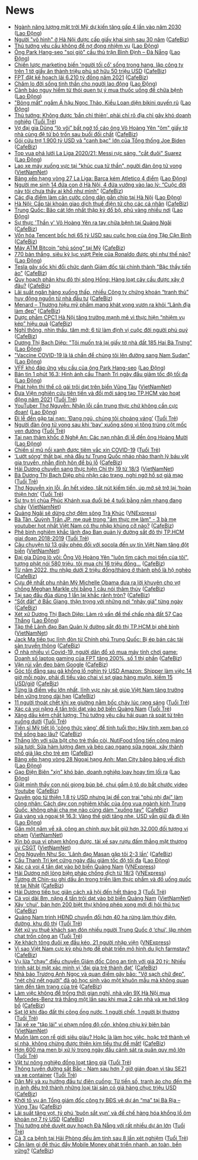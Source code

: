 # News

- [Ngành năng lượng mặt trời Mỹ dự kiến tăng gấp 4 lần vào năm 2030](https://laodong.vn/the-gioi/nganh-nang-luong-mat-troi-my-du-kien-tang-gap-4-lan-vao-nam-2030-889624.ldo) ([Lao Động](https://laodong.vn))
- [Người "vô hình" ở Hà Nội được cấp giấy khai sinh sau 30 năm](https://cafebiz.vn/nguoi-vo-hinh-o-ha-noi-duoc-cap-giay-khai-sinh-sau-30-nam-2021031614394421.chn) ([CafeBiz](https://cafebiz.vn))
- [Thủ tướng yêu cầu không để nợ đọng nhiệm vụ](https://laodong.vn/thoi-su/thu-tuong-yeu-cau-khong-de-no-dong-nhiem-vu-889667.ldo) ([Lao Động](https://laodong.vn))
- [Ông Park Hang-seo &quot;soi giò&quot; cầu thủ trận Bình Định – Đà Nẵng](https://laodong.vn/bong-da/ong-park-hang-seo-soi-gio-cau-thu-tran-binh-dinh--da-nang-889655.ldo) ([Lao Động](https://laodong.vn))
- [Chiến lược marketing biến 'người tối cổ' sống trong hang, lập công ty trên 1 tờ giấy ăn thành triệu phú sở hữu 50 triệu USD](https://cafebiz.vn/chien-luoc-marketing-bien-nguoi-toi-co-song-trong-hang-lap-cong-ty-tren-1-to-giay-an-thanh-trieu-phu-so-huu-50-trieu-usd-20210316112717229.chn) ([CafeBiz](https://cafebiz.vn))
- [FPT đặt kế hoạch lãi 6.210 tỷ đồng năm 2021](https://cafebiz.vn/fpt-dat-ke-hoach-lai-6210-ty-dong-nam-2021-20210316143515091.chn) ([CafeBiz](https://cafebiz.vn))
- [Chăm lo đời sống tinh thần cho người lao động](https://laodong.vn/cong-doan/cham-lo-doi-song-tinh-than-cho-nguoi-lao-dong-889637.ldo) ([Lao Động](https://laodong.vn))
- [Cảnh báo nguy hiểm từ thói quen tự ý mua thuốc uống để chữa bệnh](https://laodong.vn/suc-khoe/canh-bao-nguy-hiem-tu-thoi-quen-tu-y-mua-thuoc-uong-de-chua-benh-889439.ldo) ([Lao Động](https://laodong.vn))
- [&quot;Bỏng mắt&quot; ngắm Á hậu Ngọc Thảo, Kiều Loan diện bikini quyến rũ](https://laodong.vn/photo/bong-mat-ngam-a-hau-ngoc-thao-kieu-loan-dien-bikini-quyen-ru-889623.ldo) ([Lao Động](https://laodong.vn))
- [Thủ tướng: Không được ‘bắn chỉ thiên’, phải chỉ rõ địa chỉ gây khó doanh nghiệp](https://tuoitre.vn/thu-tuong-khong-duoc-ban-chi-thien-phai-chi-ro-dia-chi-gay-kho-doanh-nghiep-20210316124435087.htm) ([Tuổi Trẻ](https://tuoitre.vn))
- [Vợ đại gia Dũng “lò vôi” bất ngờ tố cáo ông Võ Hoàng Yên "ôm" giấy tờ nhà cùng đệ tử bỏ trốn sau buổi đối chất](https://cafebiz.vn/vo-dai-gia-dung-lo-voi-bat-ngo-to-cao-ong-vo-hoang-yen-om-giay-to-nha-cung-de-tu-bo-tron-sau-buoi-doi-chat-2021031614273955.chn) ([CafeBiz](https://cafebiz.vn))
- [Gói cứu trợ 1.900 tỷ USD và "canh bạc" lớn của Tổng thống Joe Biden](https://cafebiz.vn/goi-cuu-tro-1900-ty-usd-va-canh-bac-lon-cua-tong-thong-joe-biden-20210316142604608.chn) ([CafeBiz](https://cafebiz.vn))
- [Top vua phá lưới La Liga 2020/21: Messi rực sáng, &quot;cắt đuôi&quot; Suarez](https://laodong.vn/photo/top-vua-pha-luoi-la-liga-202021-messi-ruc-sang-cat-duoi-suarez-889608.ldo) ([Lao Động](https://laodong.vn))
- [Lao xe máy xuống vực tại "khúc cua tử thần", người đàn ông tử vong](http://vietnamnet.vn/vn/thoi-su/an-toan-giao-thong/lao-xe-may-xuong-vuc-tai-khuc-cua-tu-than-nguoi-dan-ong-tu-vong-720005.html) ([VietNamNet](https://vietnamnet.vn))
- [Bảng xếp hạng vòng 27 La Liga: Barca kém Atletico 4 điểm](https://laodong.vn/infographic/bang-xep-hang-vong-27-la-liga-barca-kem-atletico-4-diem-889579.ldo) ([Lao Động](https://laodong.vn))
- [Người mẹ sinh 14 đứa con ở Hà Nội, 4 đứa vướng vào lao lý: “Cuộc đời này tôi chưa thấy ai khổ như mình”](https://cafebiz.vn/nguoi-me-sinh-14-dua-con-o-ha-noi-4-dua-vuong-vao-lao-ly-cuoc-doi-nay-toi-chua-thay-ai-kho-nhu-minh-20210316142402436.chn) ([CafeBiz](https://cafebiz.vn))
- [Các địa điểm làm căn cước công dân gắn chip tại Hà Nội](https://laodong.vn/infographic/cac-dia-diem-lam-can-cuoc-cong-dan-gan-chip-tai-ha-noi-888428.ldo) ([Lao Động](https://laodong.vn))
- [Hà Nội: Cấp tài khoản giao dịch thuế điện tử cho các cá nhân](https://cafebiz.vn/ha-noi-cap-tai-khoan-giao-dich-thue-dien-tu-cho-cac-ca-nhan-20210316142400274.chn) ([CafeBiz](https://cafebiz.vn))
- [Trung Quốc: Bão cát lớn nhất thập kỷ đổ bộ, phủ vàng nhiều nơi](https://laodong.vn/photo/trung-quoc-bao-cat-lon-nhat-thap-ky-do-bo-phu-vang-nhieu-noi-889591.ldo) ([Lao Động](https://laodong.vn))
- [Sự thực 'Thần y' Võ Hoàng Yên ra tay chữa bệnh tại Quảng Ngãi](https://cafebiz.vn/su-thuc-than-y-vo-hoang-yen-ra-tay-chua-benh-tai-quang-ngai-20210316142213694.chn) ([CafeBiz](https://cafebiz.vn))
- [Vốn hóa Tencent bốc hơi 65 tỷ USD sau cuộc họp của ông Tập Cận Bình](https://cafebiz.vn/von-hoa-tencent-boc-hoi-65-ty-usd-sau-cuoc-hop-cua-ong-tap-can-binh-20210316142053463.chn) ([CafeBiz](https://cafebiz.vn))
- [Máy ATM Bitcoin “phủ sóng” tại Mỹ](https://cafebiz.vn/may-atm-bitcoin-phu-song-tai-my-20210316133637331.chn) ([CafeBiz](https://cafebiz.vn))
- [770 bàn thắng, siêu kỷ lục vượt Pele của Ronaldo được ghi như thế nào?](https://laodong.vn/infographic/770-ban-thang-sieu-ky-luc-vuot-pele-cua-ronaldo-duoc-ghi-nhu-the-nao-889320.ldo) ([Lao Động](https://laodong.vn))
- [Tesla gây sốc khi đổi chức danh Giám đốc tài chính thành "Bậc thầy tiền ảo"](https://cafebiz.vn/tesla-gay-soc-khi-doi-chuc-danh-giam-doc-tai-chinh-thanh-bac-thay-tien-ao-20210316134112336.chn) ([CafeBiz](https://cafebiz.vn))
- [Quy hoạch phân khu đô thị sông Hồng: Hàng loạt cây cầu được xây ở đâu?](https://cafebiz.vn/quy-hoach-phan-khu-do-thi-song-hong-hang-loat-cay-cau-duoc-xay-o-dau-20210316133707287.chn) ([CafeBiz](https://cafebiz.vn))
- [Lãi suất ngân hàng xuống thấp, nhiều Công ty chứng khoán “tranh thủ” huy động nguồn từ nhà đầu tư](https://cafebiz.vn/lai-suat-ngan-hang-xuong-thap-nhieu-cong-ty-chung-khoan-tranh-thu-huy-dong-nguon-tu-nha-dau-tu-20210316133132557.chn) ([CafeBiz](https://cafebiz.vn))
- [Menard – Thương hiệu mỹ phẩm mang khát vọng vươn ra khỏi “Lãnh địa làm đẹp”](https://cafebiz.vn/menard-thuong-hieu-my-pham-mang-khat-vong-vuon-ra-khoi-lanh-dia-lam-dep-2021031610521745.chn) ([CafeBiz](https://cafebiz.vn))
- [Dược phẩm CPC1 Hà Nội tăng trưởng mạnh mẽ vì thực hiện “nhiệm vụ kép” hiệu quả](https://cafebiz.vn/duoc-pham-cpc1-ha-noi-tang-truong-manh-me-vi-thuc-hien-nhiem-vu-kep-hieu-qua-20210315164318028.chn) ([CafeBiz](https://cafebiz.vn))
- [Nghĩ thông, nhìn thấu, tâm mở: 6 từ làm định vị cuộc đời người phú quý](https://cafebiz.vn/nghi-thong-nhin-thau-tam-mo-6-tu-lam-dinh-vi-cuoc-doi-nguoi-phu-quy-20210316103014386.chn) ([CafeBiz](https://cafebiz.vn))
- [Dương Thị Bạch Diệp: &quot;Tôi muốn trả lại giấy tờ nhà đất 185 Hai Bà Trưng&quot;](https://laodong.vn/phap-luat/duong-thi-bach-diep-toi-muon-tra-lai-giay-to-nha-dat-185-hai-ba-trung-889633.ldo) ([Lao Động](https://laodong.vn))
- [&quot;Vaccine COVID-19 là lá chắn để chúng tôi lên đường sang Nam Sudan&quot;](https://laodong.vn/y-te/vaccine-covid-19-la-la-chan-de-chung-toi-len-duong-sang-nam-sudan-889610.ldo) ([Lao Động](https://laodong.vn))
- [VFF khó đáp ứng yêu cầu của ông Park Hang-seo](https://laodong.vn/bong-da/vff-kho-dap-ung-yeu-cau-cua-ong-park-hang-seo-889602.ldo) ([Lao Động](https://laodong.vn))
- [Bản tin 1 phút 16.3: Hình ảnh cầu Thanh Trì ngày đầu giảm tốc độ tối đa](https://laodong.vn/video-thoi-su/ban-tin-1-phut-163-hinh-anh-cau-thanh-tri-ngay-dau-giam-toc-do-toi-da-889603.ldo) ([Lao Động](https://laodong.vn))
- [Phát hiện thi thể cô gái trôi dạt trên biển Vũng Tàu](http://vietnamnet.vn/vn/thoi-su/phat-hien-thi-the-co-gai-troi-dat-tren-bien-vung-tau-719991.html) ([VietNamNet](https://vietnamnet.vn))
- [Đưa Viện nghiên cứu tiên tiến và đổi mới sáng tạo TP.HCM vào hoạt động năm 2021](https://tuoitre.vn/dua-vien-nghien-cuu-tien-tien-va-doi-moi-sang-tao-tp-hcm-vao-hoat-dong-nam-2021-20210316114052358.htm) ([Tuổi Trẻ](https://tuoitre.vn))
- [YouTuber Thơ Nguyễn: Nhận lỗi cần trung thực chứ không cần cực đoan!](https://laodong.vn/ban-doc/youtuber-tho-nguyen-nhan-loi-can-trung-thuc-chu-khong-can-cuc-doan-889604.ldo) ([Lao Động](https://laodong.vn))
- [Đi lễ đền gặp tai nạn: ‘Đang ngủ, chúng tôi choáng váng’](https://tuoitre.vn/di-le-den-gap-tai-nan-dang-ngu-chung-toi-choang-vang-20210316111025014.htm) ([Tuổi Trẻ](https://tuoitre.vn))
- [Người đàn ông tử vong sau khi 'bay' xuống sông vì tông trúng cột mốc ven đường](https://tuoitre.vn/nguoi-dan-ong-tu-vong-sau-khi-bay-xuong-song-vi-tong-trung-cot-moc-ven-duong-20210316105610215.htm) ([Tuổi Trẻ](https://tuoitre.vn))
- [Tai nạn thảm khốc ở Nghệ An: Các nạn nhân đi lễ đền ông Hoàng Mười](https://laodong.vn/xa-hoi/tai-nan-tham-khoc-o-nghe-an-cac-nan-nhan-di-le-den-ong-hoang-muoi-889630.ldo) ([Lao Động](https://laodong.vn))
- [Chiến sĩ mũ nồi xanh được tiêm vắc xin COVID-19](https://tuoitre.vn/chien-si-mu-noi-xanh-duoc-tiem-vac-xin-covid-19-2021031609553037.htm) ([Tuổi Trẻ](https://tuoitre.vn))
- ['Lướt sóng' thất bại, nhà đầu tư Trung Quốc nháo nhào thanh lý báu vật gia truyền, nhẫn đính hôn để bù lỗ](https://cafebiz.vn/luot-song-that-bai-nha-dau-tu-trung-quoc-nhao-nhao-thanh-ly-bau-vat-gia-truyen-nhan-dinh-hon-de-bu-lo-20210316112109975.chn) ([CafeBiz](https://cafebiz.vn))
- [Hải Dương chuyển sang thực hiện Chỉ thị 19 từ 18/3](http://vietnamnet.vn/vn/thoi-su/hai-duong-chuyen-sang-thuc-hien-chi-thi-19-tu-18-3-719985.html) ([VietNamNet](https://vietnamnet.vn))
- [Bà Dương Thị Bạch Diệp phủ nhận cáo trạng, nghi ngờ hồ sơ giả mạo](https://tuoitre.vn/ba-duong-thi-bach-diep-phu-nhan-cao-trang-nghi-ngo-ho-so-gia-mao-20210316105750308.htm) ([Tuổi Trẻ](https://tuoitre.vn))
- [Thơ Nguyễn xin lỗi, ẩn hết video, tắt nút kiếm tiền, úp mở sẽ trở lại ‘hoàn thiện hơn’](https://tuoitre.vn/tho-nguyen-xin-loi-an-het-video-tat-nut-kiem-tien-up-mo-se-tro-lai-hoan-thien-hon-20210316112649243.htm) ([Tuổi Trẻ](https://tuoitre.vn))
- [Sư trụ trì chùa Phúc Khánh xua đuổi bé 4 tuổi bằng nắm nhang đang cháy](http://vietnamnet.vn/vn/thoi-su/su-tru-tri-chua-phuc-khanh-xua-duoi-be-4-tuoi-bang-nam-nhang-dang-chay-719968.html) ([VietNamNet](https://vietnamnet.vn))
- [Quảng Ngãi sẽ dừng chợ đêm sông Trà Khúc](https://vnexpress.net/quang-ngai-se-dung-cho-dem-song-tra-khuc-4248935.html) ([VNExpress](https://vnexpress.net))
- [Bà Tân, Quỳnh Trần JP, mẹ quê trong "ẩm thực mẹ làm" - 3 bà mẹ youtuber hot nhất Việt Nam có thu nhập khủng cỡ nào?](https://cafebiz.vn/ba-tan-quynh-tran-jp-me-que-trong-am-thuc-me-lam-3-ba-me-youtuber-hot-nhat-viet-nam-co-thu-nhap-khung-co-nao-20210315135823265.chn) ([CafeBiz](https://cafebiz.vn))
- [Phê bình nghiêm khắc lãnh đạo Ban quản lý đường sắt đô thị TP.HCM giai đoạn 2018-2019](https://tuoitre.vn/phe-binh-nghiem-khac-lanh-dao-ban-quan-ly-duong-sat-do-thi-tp-hcm-giai-doan-2018-2019-20210316105043286.htm) ([Tuổi Trẻ](https://tuoitre.vn))
- [Câu chuyện từ 13 giấy phép đối với socola đến uy tín Việt Nam tăng đột biến](http://vietnamnet.vn/vn/thoi-su/chinh-tri/cau-chuyen-tu-13-giay-phep-doi-voi-socola-den-uy-tin-viet-nam-tang-dot-bien-719951.html) ([VietNamNet](https://vietnamnet.vn))
- [Đại gia Dũng lò vôi: Ông Võ Hoàng Yên "luôn tìm cách moi tiền của tôi", tượng phật nói 580 triệu, tôi mua chỉ 16 triệu đồng...](https://cafebiz.vn/dai-gia-dung-lo-voi-ong-vo-hoang-yen-luon-tim-cach-moi-tien-cua-toi-tuong-phat-noi-580-trieu-toi-mua-chi-16-trieu-dong-20210316112854656.chn) ([CafeBiz](https://cafebiz.vn))
- [Từ năm 2022, thu nhập dưới 2 triệu đồng/tháng ở thành phố là hộ nghèo](https://cafebiz.vn/tu-nam-2022-thu-nhap-duoi-2-trieu-dong-thang-o-thanh-pho-la-ho-ngheo-20210316112613594.chn) ([CafeBiz](https://cafebiz.vn))
- [Cựu đệ nhất phu nhân Mỹ Michelle Obama đưa ra lời khuyên cho vợ chồng Meghan Markle chỉ bằng 1 câu nói thâm thúy](https://cafebiz.vn/cuu-de-nhat-phu-nhan-my-michelle-obama-dua-ra-loi-khuyen-cho-vo-chong-meghan-markle-chi-bang-1-cau-noi-tham-thuy-20210316111811399.chn) ([CafeBiz](https://cafebiz.vn))
- [Tại sao đầu đũa dùng 1 lần lại khắc rãnh tròn?](https://cafebiz.vn/tai-sao-dau-dua-dung-1-lan-lai-khac-ranh-tron-20210316110818507.chn) ([CafeBiz](https://cafebiz.vn))
- [“Sốt đất” ở Bắc Giang, thận trọng với những nơi “nhảy giá” từng ngày](https://cafebiz.vn/sot-dat-o-bac-giang-than-trong-voi-nhung-noi-nhay-gia-tung-ngay-20210316111720601.chn) ([CafeBiz](https://cafebiz.vn))
- [Xét xử Dương Thị Bạch Diệp: Làm rõ vấn đề thế chấp nhà đất 57 Cao Thắng](https://laodong.vn/phap-luat/xet-xu-duong-thi-bach-diep-lam-ro-van-de-the-chap-nha-dat-57-cao-thang-889573.ldo) ([Lao Động](https://laodong.vn))
- [Tập thể Lãnh đạo Ban Quản lý đường sắt đô thị TP.HCM bị phê bình](http://vietnamnet.vn/vn/thoi-su/an-toan-giao-thong/tap-the-lanh-dao-ban-quan-ly-duong-sat-do-thi-tp-hcm-bi-phe-binh-719959.html) ([VietNamNet](https://vietnamnet.vn))
- [Jack Ma tiếp tục lĩnh đòn từ Chính phủ Trung Quốc: Bị ép bán các tài sản truyền thông](https://cafebiz.vn/jack-ma-tiep-tuc-linh-don-tu-chinh-phu-trung-quoc-bi-ep-ban-cac-tai-san-truyen-thong-20210316104555652.chn) ([CafeBiz](https://cafebiz.vn))
- [Ở nhà nhiều vì Covid-19, người dân đổ xô mua máy tính chơi game: Doanh số laptop gaming của FPT tăng 200%, số 1 thị phần](https://cafebiz.vn/o-nha-nhieu-vi-covid-19-nguoi-dan-do-xo-mua-may-tinh-choi-game-doanh-so-laptop-gaming-cua-fpt-tang-200-so-1-thi-phan-2021031611023233.chn) ([CafeBiz](https://cafebiz.vn))
- [Vận rủi vẫn đeo bám Google](https://cafebiz.vn/van-rui-van-deo-bam-google-20210316090810918.chn) ([CafeBiz](https://cafebiz.vn))
- [Góc tối đằng sau gã khổng lồ nghìn tỷ USD Amazon: Shipper làm việc 14 giờ mỗi ngày, phải đi tiểu vào chai vì sợ giao hàng muộn, kiếm 15 USD/giờ](https://cafebiz.vn/goc-toi-dang-sau-ga-khong-lo-nghin-ty-usd-amazon-shipper-lam-viec-14-gio-moi-ngay-phai-di-tieu-vao-chai-vi-so-giao-hang-muon-kiem-15-usd-gio-20210316105937746.chn) ([CafeBiz](https://cafebiz.vn))
- [Từng là điểm yếu lớn nhất, lĩnh vực này sẽ giúp Việt Nam tăng trưởng bền vững trong dài hạn](https://cafebiz.vn/tung-la-diem-yeu-lon-nhat-linh-vuc-nay-se-giup-viet-nam-tang-truong-ben-vung-trong-dai-han-20210316105729183.chn) ([CafeBiz](https://cafebiz.vn))
- [11 người thoát chết khi xe giường nằm bốc cháy lúc rạng sáng](https://tuoitre.vn/11-nguoi-thoat-chet-khi-xe-giuong-nam-boc-chay-luc-rang-sang-20210316095600043.htm) ([Tuổi Trẻ](https://tuoitre.vn))
- [Xác cá voi nặng 4 tấn trôi dạt vào bờ biển Quảng Nam](https://tuoitre.vn/xac-ca-voi-nang-4-tan-troi-dat-vao-bo-bien-quang-nam-20210316092019274.htm) ([Tuổi Trẻ](https://tuoitre.vn))
- [Xăng dầu kém chất lượng: Thủ tướng yêu cầu hải quan rà soát từ trên xuống dưới](https://tuoitre.vn/xang-dau-kem-chat-luong-thu-tuong-yeu-cau-hai-quan-ra-soat-tu-tren-xuong-duoi-20210316100723623.htm) ([Tuổi Trẻ](https://tuoitre.vn))
- [Tiến sĩ Mỹ tiết lộ 'công thức vàng' để tính tuổi thọ: Hãy tính xem bạn có thể sống bao lâu?](https://cafebiz.vn/tien-si-my-tiet-lo-cong-thuc-vang-de-tinh-tuoi-tho-hay-tinh-xem-ban-co-the-song-bao-lau-20210316102924801.chn) ([CafeBiz](https://cafebiz.vn))
- [Thắng lớn với sữa bột cho trẻ thấp còi, NutiFood tổng tiến công mảng sữa tươi: Sữa hàm lượng đạm và béo cao ngang sữa ngoại, xây thành phố giả lập cho trẻ em](https://cafebiz.vn/thang-lon-voi-sua-bot-cho-tre-thap-coi-nutifood-tong-tien-cong-mang-sua-tuoi-sua-ham-luong-dam-va-beo-cao-ngang-sua-ngoai-xay-thanh-pho-gia-lap-cho-tre-em-20210315171348564.chn) ([CafeBiz](https://cafebiz.vn))
- [Bảng xếp hạng vòng 28 Ngoại hạng Anh: Man City băng băng về đích](https://laodong.vn/infographic/bang-xep-hang-vong-28-ngoai-hang-anh-man-city-bang-bang-ve-dich-889569.ldo) ([Lao Động](https://laodong.vn))
- [Gạo Điện Biên &quot;xịn&quot; khó bán, doanh nghiệp loay hoay tìm lối ra](https://laodong.vn/video/gao-dien-bien-xin-kho-ban-doanh-nghiep-loay-hoay-tim-loi-ra-888961.ldo) ([Lao Động](https://laodong.vn))
- [Giật mình thấy con nói giọng búp bê, chui gầm ô tô do bắt chước video Youtube](https://cafebiz.vn/giat-minh-thay-con-noi-giong-bup-be-chui-gam-o-to-do-bat-chuoc-video-youtube-20210316103057801.chn) ([CafeBiz](https://cafebiz.vn))
- [Quyên góp từ thiện 1,8 tỷ USD nhưng lại để con trai "phú nhị đại" làm công nhân: Cách dạy con nghiêm khắc của ông vua ngành kính Trung Quốc, không phải cha mẹ nào cũng dám "xuống tay"](https://cafebiz.vn/quyen-gop-tu-thien-18-ty-usd-nhung-lai-de-con-trai-phu-nhi-dai-lam-cong-nhan-cach-day-con-nghiem-khac-cua-ong-vua-nganh-kinh-trung-quoc-khong-phai-cha-me-nao-cung-dam-xuong-tay-20210316102642072.chn) ([CafeBiz](https://cafebiz.vn))
- [Giá vàng và ngoại tệ 16.3: Vàng thế giới tăng nhẹ, USD vẫn giữ đà đi lên](https://laodong.vn/video/gia-vang-va-ngoai-te-163-vang-the-gioi-tang-nhe-usd-van-giu-da-di-len-889517.ldo) ([Lao Động](https://laodong.vn))
- [Gần một năm về xã, công an chính quy bắt giữ hơn 32.000 đối tượng vi phạm](http://vietnamnet.vn/vn/thoi-su/chinh-tri/gan-mot-nam-ve-xa-cong-an-chinh-quy-bat-giu-hon-32-000-doi-tuong-vi-pham-719938.html) ([VietNamNet](https://vietnamnet.vn))
- [Xin bỏ qua vi phạm không được, tài xế say rượu đấm thẳng mặt thượng uý CSGT](http://vietnamnet.vn/vn/thoi-su/an-toan-giao-thong/xin-bo-qua-vi-pham-khong-duoc-tai-xe-say-ru-o-u-da-m-tha-ng-ma-t-thu-o-ng-uy-csgt-719934.html) ([VietNamNet](https://vietnamnet.vn))
- [Ông Nguyễn Như So: 'Lãnh đạo Masan gặp tôi 2-3 lần'](https://cafebiz.vn/ong-nguyen-nhu-so-lanh-dao-masan-gap-toi-2-3-lan-20210316100809002.chn) ([CafeBiz](https://cafebiz.vn))
- [Cầu Thanh Trì kẹt cứng ngày đầu giảm tốc độ tối đa](https://laodong.vn/xa-hoi/cau-thanh-tri-ket-cung-ngay-dau-giam-toc-do-toi-da-889529.ldo) ([Lao Động](https://laodong.vn))
- [Xác cá voi 4 tấn dạt vào bờ biển Quảng Nam](https://vnexpress.net/xac-ca-voi-4-tan-dat-vao-bo-bien-quang-nam-4249060.html) ([VNExpress](https://vnexpress.net))
- [Hải Dương nới lỏng biện pháp chống dịch từ 18/3](https://vnexpress.net/hai-duong-noi-long-bien-phap-chong-dich-tu-18-3-4249047.html) ([VNExpress](https://vnexpress.net))
- [Tương ớt Chin-su ghi dấu ấn trong triển lãm thực phẩm và đồ uống quốc tế tại Nhật](https://cafebiz.vn/tuong-ot-chin-su-ghi-dau-an-trong-trien-lam-thuc-pham-va-do-uong-quoc-te-tai-nhat-20210315190015978.chn) ([CafeBiz](https://cafebiz.vn))
- [Hải Dương tiếp tục giãn cách xã hội đến hết tháng 3](https://tuoitre.vn/hai-duong-tiep-tuc-gian-cach-xa-hoi-den-het-thang-3-20210316093750966.htm) ([Tuổi Trẻ](https://tuoitre.vn))
- [Cá voi dài 8m, nặng 4 tấn trôi dạt vào bờ biển Quảng Nam](http://vietnamnet.vn/vn/thoi-su/ca-voi-dai-8m-nang-4-tan-troi-dat-vao-bo-bien-quang-nam-719931.html) ([VietNamNet](https://vietnamnet.vn))
- [Xây 'chui', bán hơn 200 biệt thự không phép xong mới đi hỏi thủ tục](https://cafebiz.vn/xay-chui-ban-hon-200-biet-thu-khong-phep-xong-moi-di-hoi-thu-tuc-20210316095615302.chn) ([CafeBiz](https://cafebiz.vn))
- [Quảng Nam trình HĐND chuyển đổi hơn 40 ha rừng làm thủy điện, đường, khu đô thị](https://tuoitre.vn/quang-nam-trinh-hdnd-chuyen-doi-hon-40-ha-rung-lam-thuy-dien-duong-khu-do-thi-20210316101105761.htm) ([Tuổi Trẻ](https://tuoitre.vn))
- [Xét xử vụ thuê khách sạn đón nhiều người Trung Quốc ở ‘chui’, lập nhóm chat trốn công an](https://tuoitre.vn/xet-xu-vu-thue-khach-san-don-nhieu-nguoi-trung-quoc-o-chui-lap-nhom-chat-tron-cong-an-20210316092604505.htm) ([Tuổi Trẻ](https://tuoitre.vn))
- [Xe khách tông đuôi xe đầu kéo, 21 người nhập viện](https://vnexpress.net/xe-khach-tong-duoi-xe-dau-keo-21-nguoi-nhap-vien-4249025.html) ([VNExpress](https://vnexpress.net))
- [Vì sao Việt Nam cực kỳ phù hợp để phát triển mô hình du lịch farmstay?](https://cafebiz.vn/vi-sao-viet-nam-cuc-ky-phu-hop-de-phat-trien-mo-hinh-du-lich-farmstay-20210315180856534.chn) ([CafeBiz](https://cafebiz.vn))
- [Vụ lừa "chạy" điều chuyển Giám đốc Công an tỉnh với giá 20 tỷ: Nhiều trinh sát bí mật xác minh vị 'đại gia trẻ thành đạt'](https://cafebiz.vn/vu-lua-chay-dieu-chuyen-giam-doc-cong-an-tinh-voi-gia-20-ty-nhieu-trinh-sat-bi-mat-xac-minh-vi-dai-gia-tre-thanh-dat-20210316093203973.chn) ([CafeBiz](https://cafebiz.vn))
- [Nhà báo Trương Anh Ngọc và quan điểm gây bão: "Vở sạch chữ đẹp", "nét chữ nết người" đã gò học sinh vào một khuôn mẫu mà không quan tâm đến tâm trạng của trẻ](https://cafebiz.vn/nha-bao-truong-anh-ngoc-va-quan-diem-gay-bao-vo-sach-chu-dep-net-chu-net-nguoi-da-go-hoc-sinh-vao-mot-khuon-mau-ma-khong-quan-tam-den-tam-trang-cua-tre-20210316093125715.chn) ([CafeBiz](https://cafebiz.vn))
- [Làm việc không để trống thời gian nghỉ, nhà văn 9X Hà Nội mua Mercedes-Benz trả thẳng một lần sau khi mua 2 căn nhà và xe hơi tặng bố](https://cafebiz.vn/lam-viec-khong-de-trong-thoi-gian-nghi-nha-van-9x-ha-noi-mua-mercedes-benz-tra-thang-mot-lan-sau-khi-mua-2-can-nha-va-xe-hoi-tang-bo-20210316092048551.chn) ([CafeBiz](https://cafebiz.vn))
- [Sạt lở khi đào đất thi công ống nước, 1 người chết, 1 người bị thương](https://tuoitre.vn/sat-lo-khi-dao-dat-thi-cong-ong-nuoc-1-nguoi-chet-1-bi-thuong-20210316090315934.htm) ([Tuổi Trẻ](https://tuoitre.vn))
- [Tài xế xe "tập lái" vi phạm nồng độ cồn, không chịu ký biên bản](http://vietnamnet.vn/vn/thoi-su/an-toan-giao-thong/tai-xe-xe-tap-lai-vi-pham-nong-do-con-khong-chiu-ky-bien-ban-719908.html) ([VietNamNet](https://vietnamnet.vn))
- [Muốn làm con rể giới siêu giàu? Hoặc là làm học việc, hoặc trở thành vệ sĩ nhà, không chừng được thiên kim tiểu thư để mắt!](https://cafebiz.vn/muon-lam-con-re-gioi-sieu-giau-hoac-la-lam-hoc-viec-hoac-tro-thanh-ve-si-nha-khong-chung-duoc-thien-kim-tieu-thu-de-mat-20210315211000605.chn) ([CafeBiz](https://cafebiz.vn))
- [Hơn 600 ma men bị xử lý trong ngày đầu cảnh sát ra quân quy mô lớn](https://tuoitre.vn/hon-600-ma-men-bi-xu-ly-trong-ngay-dau-canh-sat-ra-quan-quy-mo-lon-20210316085101102.htm) ([Tuổi Trẻ](https://tuoitre.vn))
- [Vật tư nông nghiệp đồng loạt tăng giá](https://tuoitre.vn/vat-tu-nong-nghiep-dong-loat-tang-gia-20210316080239301.htm) ([Tuổi Trẻ](https://tuoitre.vn))
- [Thông tuyến đường sắt Bắc - Nam sau hơn 7 giờ gián đoạn vì tàu SE21 va xe container](https://tuoitre.vn/thong-tuyen-duong-sat-bac-nam-sau-hon-7-gio-gian-doan-vi-tau-se21-va-xe-container-20210316085021585.htm) ([Tuổi Trẻ](https://tuoitre.vn))
- [Dân Mỹ và xu hướng đầu tư điên cuồng: Từ tiền số, tranh ảo cho đến thẻ in ảnh đều trở thành những loại tài sản có giá hàng chục triệu USD](https://cafebiz.vn/dan-my-va-xu-huong-dau-tu-dien-cuong-tu-tien-so-tranh-ao-cho-den-the-in-anh-deu-tro-thanh-nhung-loai-tai-san-co-gia-hang-chuc-trieu-usd-20210316090152497.chn) ([CafeBiz](https://cafebiz.vn))
- [Khởi tố vụ án Tổng giám đốc công ty BĐS vẽ dự án “ma” tại Bà Rịa – Vũng Tàu](https://cafebiz.vn/khoi-to-vu-an-tong-giam-doc-cong-ty-bds-ve-du-an-ma-tai-ba-ria-vung-tau-20210316090432725.chn) ([CafeBiz](https://cafebiz.vn))
- [Lãi suất tăng vọt, tỷ phú 'buôn sắt vụn' và đế chế hàng hóa khổng lồ ôm khoản nợ 7 tỷ USD](https://cafebiz.vn/lai-suat-tang-vot-ty-phu-buon-sat-vun-va-de-che-hang-hoa-khong-lo-om-khoan-no-7-ty-usd-20210316085940088.chn) ([CafeBiz](https://cafebiz.vn))
- [Thủ tướng phê duyệt quy hoạch Đà Nẵng với rất nhiều dự án lớn](https://tuoitre.vn/thu-tuong-phe-duyet-qui-hoach-da-nang-voi-rat-nhieu-du-an-lon-20210316085133971.htm) ([Tuổi Trẻ](https://tuoitre.vn))
- [Cả 3 ca bệnh tại Hải Phòng đều âm tính sau 8 lần xét nghiệm](https://tuoitre.vn/ca-3-ca-benh-tai-hai-phong-deu-am-tinh-sau-8-lan-xet-nghiem-20210316081541708.htm) ([Tuổi Trẻ](https://tuoitre.vn))
- [Cần làm gì để thúc đẩy Mobile Money phát triển nhanh, an toàn, bền vững?](https://cafebiz.vn/can-lam-gi-de-thuc-day-mobile-money-phat-trien-nhanh-an-toan-ben-vung-20210316090014373.chn) ([CafeBiz](https://cafebiz.vn))
